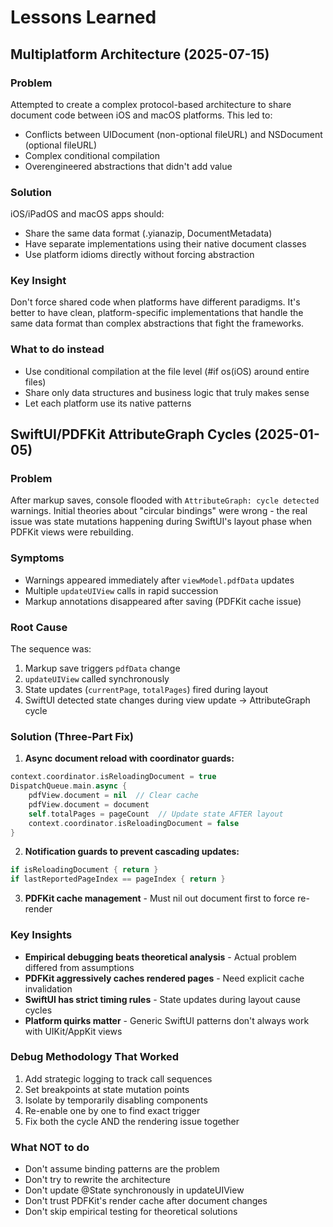 # Lessons Learned

## Multiplatform Architecture (2025-07-15)

### Problem
Attempted to create a complex protocol-based architecture to share document code between iOS and macOS platforms. This led to:
- Conflicts between UIDocument (non-optional fileURL) and NSDocument (optional fileURL)
- Complex conditional compilation
- Overengineered abstractions that didn't add value

### Solution
iOS/iPadOS and macOS apps should:
- Share the same data format (.yianazip, DocumentMetadata)
- Have separate implementations using their native document classes
- Use platform idioms directly without forcing abstraction

### Key Insight
Don't force shared code when platforms have different paradigms. It's better to have clean, platform-specific implementations that handle the same data format than complex abstractions that fight the frameworks.

### What to do instead
- Use conditional compilation at the file level (#if os(iOS) around entire files)
- Share only data structures and business logic that truly makes sense
- Let each platform use its native patterns

## SwiftUI/PDFKit AttributeGraph Cycles (2025-01-05)

### Problem
After markup saves, console flooded with `AttributeGraph: cycle detected` warnings. Initial theories about "circular bindings" were wrong - the real issue was state mutations happening during SwiftUI's layout phase when PDFKit views were rebuilding.

### Symptoms
- Warnings appeared immediately after `viewModel.pdfData` updates
- Multiple `updateUIView` calls in rapid succession
- Markup annotations disappeared after saving (PDFKit cache issue)

### Root Cause
The sequence was:
1. Markup save triggers `pdfData` change
2. `updateUIView` called synchronously
3. State updates (`currentPage`, `totalPages`) fired during layout
4. SwiftUI detected state changes during view update → AttributeGraph cycle

### Solution (Three-Part Fix)
1. **Async document reload with coordinator guards:**
```swift
context.coordinator.isReloadingDocument = true
DispatchQueue.main.async {
    pdfView.document = nil  // Clear cache
    pdfView.document = document
    self.totalPages = pageCount  // Update state AFTER layout
    context.coordinator.isReloadingDocument = false
}
```

2. **Notification guards to prevent cascading updates:**
```swift
if isReloadingDocument { return }
if lastReportedPageIndex == pageIndex { return }
```

3. **PDFKit cache management** - Must nil out document first to force re-render

### Key Insights
- **Empirical debugging beats theoretical analysis** - Actual problem differed from assumptions
- **PDFKit aggressively caches rendered pages** - Need explicit cache invalidation
- **SwiftUI has strict timing rules** - State updates during layout cause cycles
- **Platform quirks matter** - Generic SwiftUI patterns don't always work with UIKit/AppKit views

### Debug Methodology That Worked
1. Add strategic logging to track call sequences
2. Set breakpoints at state mutation points
3. Isolate by temporarily disabling components
4. Re-enable one by one to find exact trigger
5. Fix both the cycle AND the rendering issue together

### What NOT to do
- Don't assume binding patterns are the problem
- Don't try to rewrite the architecture
- Don't update @State synchronously in updateUIView
- Don't trust PDFKit's render cache after document changes
- Don't skip empirical testing for theoretical solutions